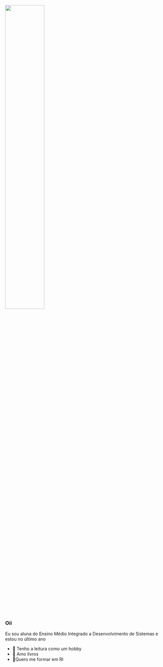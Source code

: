 <img width="50%" src="https://pngimage.net/wp-content/uploads/2018/05/chicago-fire-png-6.png">

### Oii
Eu sou aluna do Ensino Médio Integrado a Desenvolvimento de Sistemas e estou no último ano
- 🌟 Tenho a leitura como um hobby
- 🌟 Amo livros
- 🌟Quero me formar em RI
